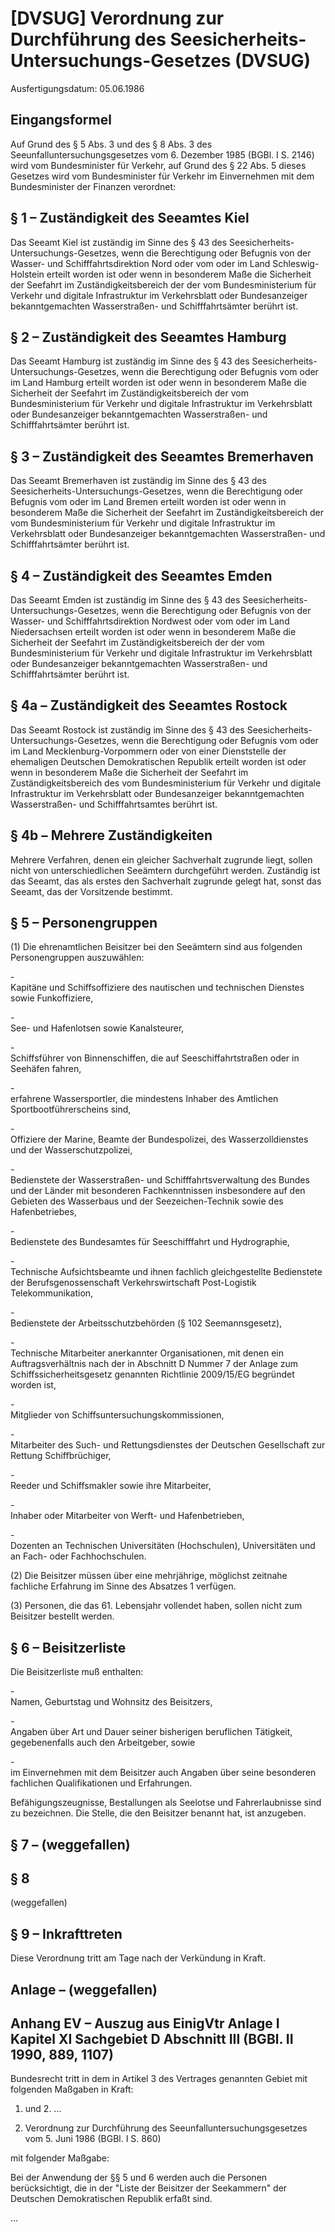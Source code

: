 # [DVSUG] Verordnung zur Durchführung des Seesicherheits-Untersuchungs-Gesetzes  (DVSUG)

Ausfertigungsdatum: 05.06.1986

 

## Eingangsformel

Auf Grund des § 5 Abs. 3 und des § 8 Abs. 3 des Seeunfalluntersuchungsgesetzes vom 6. Dezember 1985 (BGBl. I S. 2146) wird vom Bundesminister für Verkehr, auf Grund des § 22 Abs. 5 dieses Gesetzes wird vom Bundesminister für Verkehr im Einvernehmen mit dem Bundesminister der Finanzen verordnet:


## § 1 – Zuständigkeit des Seeamtes Kiel

Das Seeamt Kiel ist zuständig im Sinne des § 43 des Seesicherheits-Untersuchungs-Gesetzes, wenn die Berechtigung oder Befugnis von der Wasser- und Schifffahrtsdirektion Nord oder vom oder im Land Schleswig-Holstein erteilt worden ist oder wenn in besonderem Maße die Sicherheit der Seefahrt im Zuständigkeitsbereich der der vom Bundesministerium für Verkehr und digitale Infrastruktur im Verkehrsblatt oder Bundesanzeiger bekanntgemachten Wasserstraßen- und Schifffahrtsämter berührt ist.


## § 2 – Zuständigkeit des Seeamtes Hamburg

Das Seeamt Hamburg ist zuständig im Sinne des § 43 des Seesicherheits-Untersuchungs-Gesetzes, wenn die Berechtigung oder Befugnis vom oder im Land Hamburg erteilt worden ist oder wenn in besonderem Maße die Sicherheit der Seefahrt im Zuständigkeitsbereich der vom Bundesministerium für Verkehr und digitale Infrastruktur im Verkehrsblatt oder Bundesanzeiger bekanntgemachten Wasserstraßen- und Schifffahrtsämter berührt ist.


## § 3 – Zuständigkeit des Seeamtes Bremerhaven

Das Seeamt Bremerhaven ist zuständig im Sinne des § 43 des Seesicherheits-Untersuchungs-Gesetzes, wenn die Berechtigung oder Befugnis vom oder im Land Bremen erteilt worden ist oder wenn in besonderem Maße die Sicherheit der Seefahrt im Zuständigkeitsbereich der vom Bundesministerium für Verkehr und digitale Infrastruktur im Verkehrsblatt oder Bundesanzeiger bekanntgemachten Wasserstraßen- und Schifffahrtsämter berührt ist.


## § 4 – Zuständigkeit des Seeamtes Emden

Das Seeamt Emden ist zuständig im Sinne des § 43 des Seesicherheits-Untersuchungs-Gesetzes, wenn die Berechtigung oder Befugnis von der Wasser- und Schifffahrtsdirektion Nordwest oder vom oder im Land Niedersachsen erteilt worden ist oder wenn in besonderem Maße die Sicherheit der Seefahrt im Zuständigkeitsbereich der der vom Bundesministerium für Verkehr und digitale Infrastruktur im Verkehrsblatt oder Bundesanzeiger bekanntgemachten Wasserstraßen- und Schifffahrtsämter berührt ist.


## § 4a – Zuständigkeit des Seeamtes Rostock

Das Seeamt Rostock ist zuständig im Sinne des § 43 des Seesicherheits-Untersuchungs-Gesetzes, wenn die Berechtigung oder Befugnis vom oder im Land Mecklenburg-Vorpommern oder von einer Dienststelle der ehemaligen Deutschen Demokratischen Republik erteilt worden ist oder wenn in besonderem Maße die Sicherheit der Seefahrt im Zuständigkeitsbereich des vom Bundesministerium für Verkehr und digitale Infrastruktur im Verkehrsblatt oder Bundesanzeiger bekanntgemachten Wasserstraßen- und Schifffahrtsamtes berührt ist.


## § 4b – Mehrere Zuständigkeiten

Mehrere Verfahren, denen ein gleicher Sachverhalt zugrunde liegt, sollen nicht von unterschiedlichen Seeämtern durchgeführt werden. Zuständig ist das Seeamt, das als erstes den Sachverhalt zugrunde gelegt hat, sonst das Seeamt, das der Vorsitzende bestimmt.


## § 5 – Personengruppen

(1) Die ehrenamtlichen Beisitzer bei den Seeämtern sind aus folgenden Personengruppen auszuwählen:

\-  
Kapitäne und Schiffsoffiziere des nautischen und technischen Dienstes sowie Funkoffiziere,

\-  
See- und Hafenlotsen sowie Kanalsteurer,

\-  
Schiffsführer von Binnenschiffen, die auf Seeschiffahrtstraßen oder in Seehäfen fahren,

\-  
erfahrene Wassersportler, die mindestens Inhaber des Amtlichen Sportbootführerscheins sind,

\-  
Offiziere der Marine, Beamte der Bundespolizei, des Wasserzolldienstes und der Wasserschutzpolizei,

\-  
Bedienstete der Wasserstraßen- und Schifffahrtsverwaltung des Bundes und der Länder mit besonderen Fachkenntnissen insbesondere auf den Gebieten des Wasserbaus und der Seezeichen-Technik sowie des Hafenbetriebes,

\-  
Bedienstete des Bundesamtes für Seeschifffahrt und Hydrographie,

\-  
Technische Aufsichtsbeamte und ihnen fachlich gleichgestellte Bedienstete der Berufsgenossenschaft Verkehrswirtschaft Post-Logistik Telekommunikation,

\-  
Bedienstete der Arbeitsschutzbehörden (§ 102 Seemannsgesetz),

\-  
Technische Mitarbeiter anerkannter Organisationen, mit denen ein Auftragsverhältnis nach der in Abschnitt D Nummer 7 der Anlage zum Schiffssicherheitsgesetz genannten Richtlinie 2009/15/EG begründet worden ist,

\-  
Mitglieder von Schiffsuntersuchungskommissionen,

\-  
Mitarbeiter des Such- und Rettungsdienstes der Deutschen Gesellschaft zur Rettung Schiffbrüchiger,

\-  
Reeder und Schiffsmakler sowie ihre Mitarbeiter,

\-  
Inhaber oder Mitarbeiter von Werft- und Hafenbetrieben,

\-  
Dozenten an Technischen Universitäten (Hochschulen), Universitäten und an Fach- oder Fachhochschulen.

(2) Die Beisitzer müssen über eine mehrjährige, möglichst zeitnahe fachliche Erfahrung im Sinne des Absatzes 1 verfügen.

(3) Personen, die das 61. Lebensjahr vollendet haben, sollen nicht zum Beisitzer bestellt werden.


## § 6 – Beisitzerliste

Die Beisitzerliste muß enthalten:

\-  
Namen, Geburtstag und Wohnsitz des Beisitzers,

\-  
Angaben über Art und Dauer seiner bisherigen beruflichen Tätigkeit, gegebenenfalls auch den Arbeitgeber, sowie

\-  
im Einvernehmen mit dem Beisitzer auch Angaben über seine besonderen fachlichen Qualifikationen und Erfahrungen.

Befähigungszeugnisse, Bestallungen als Seelotse und Fahrerlaubnisse sind zu bezeichnen. Die Stelle, die den Beisitzer benannt hat, ist anzugeben.


## § 7 – (weggefallen)


## § 8

(weggefallen)


## § 9 – Inkrafttreten

Diese Verordnung tritt am Tage nach der Verkündung in Kraft.


## Anlage – (weggefallen)


## Anhang EV – Auszug aus EinigVtr Anlage I Kapitel XI Sachgebiet D Abschnitt III  (BGBl. II 1990, 889, 1107)

Bundesrecht tritt in dem in Artikel 3 des Vertrages genannten Gebiet mit folgenden Maßgaben in Kraft:  
1. und 2. ...

3. Verordnung zur Durchführung des Seeunfalluntersuchungsgesetzes vom 5. Juni 1986 (BGBl. I S. 860)

mit folgender Maßgabe:

Bei der Anwendung der §§ 5 und 6 werden auch die Personen berücksichtigt, die in der "Liste der Beisitzer der Seekammern" der Deutschen Demokratischen Republik erfaßt sind.

...
